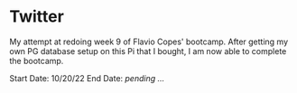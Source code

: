 # Twitter

My attempt at redoing week 9 of Flavio Copes' bootcamp. After getting my own PG database setup on this Pi that I bought, I am now able to complete the bootcamp.

Start Date: 10/20/22
End Date: _pending ..._